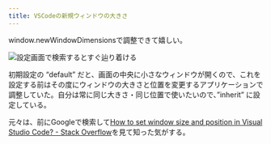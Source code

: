 ```yaml
---
title: VSCodeの新規ウィンドウの大きさ
---
```

window.newWindowDimensionsで調整できて嬉しい。

![](https://lh5.googleusercontent.com/3bmf4egO5U-8yQRW9iaeslSKmBDcHGwUG46miLGzfalV-lS4GWMdcH88LykEbblz-xbS4cRZP9AusniwbPwSCFKN396HJRVTNFucMhW7uxokXZ5EhAa2HyB5XBX85gcOBaxRimThuPIGH43cu9fCmcw "設定画面で検索するとすぐ辿り着ける")

初期設定の “default” だと、画面の中央に小さなウィンドウが開くので、これを設定する前はその度にウィンドウの大きさと位置を変更するアプリケーションで調整していた。自分は常に同じ大きさ・同じ位置で使いたいので、”inherit” に設定している。

元々は、前にGoogleで検索して[How to set window size and position in Visual Studio Code? - Stack Overflow](https://stackoverflow.com/questions/44412233/how-to-set-window-size-and-position-in-visual-studio-code)を見て知った気がする。
